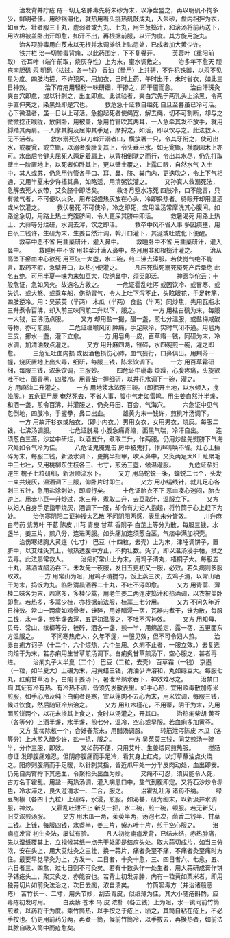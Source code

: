 <!-- { "loadSidebar": true } -->
　　治发背并疔疮 疮一切无名肿毒先将朱砂为末，以净盘盛之，再以明矾不拘多少，鲜明者佳。用砂锅溶化，就热用箸头挑热矾敲成丸，入朱砂，盘内相拌为衣，如豆大。壮者服三十丸，虚弱者或九丸、七丸，用生葱捣汁，和滚汤将前药送下，用浓棉被盖卧出汗即愈，如汗不出，再根据前服，以汗为度。其方旋用旋丸。
　　治各项肿毒用白芨末以无根并水调摊纸上贴患处，已成者加大黄少许。
　　铁井栏 治一切肿毒背痈，以此药围定，下不复舋开。
　　芙蓉叶（重阳前取） 苍耳叶（端午前取，烧灰存性）上为末，蜜水调敷之。
　　治多年不愈天 顽疮南胆矾 汞 明矾（枯过。各一钱） 香油（量用）上共研，不许犯铁器，以汞不见星为度。四肢均搓，不许犯风，用加衣，巳时上药，午时出汗，未时省衣，如此三日神效。
　　治下疳疮用轻粉一味研细，干掺之，即干靥而愈。
　　治白汗斑灸夹白穴即愈，或以针刺之，出血即愈。此试验者，夹白穴先于两乳头上涂黑，令两手直伸夹之，染黑处即是穴也。
　　救危急十证救自缢死 自旦至暮虽已冷可活。心下微温者，虽一日以上可活。急抱起死者使绳宽，解去绳，切不可割断，却与之微微捻正喉咙，放倒卧，用被盖，急用竹管吹其两耳，一人急牵其发不放手，就用脚踏其两肩。一人摩其胸及屈伸其手足，摩捋之，如活，即以饮与之。此法救人，无不活者。
　　救水溺死先以刀斡开溺者口，横放箸一只，令其牙衔之，使可出水，或覆瓮，或立甑，以溺者腹肚复其上，令头垂出水。如无瓮甑，横腹圆木上亦可。水出后令健夫屈死人两足着肩上，以背相倒驮之而行，令出其水尽，仍先打取壁土一阶置地上，以死者仰卧其上，更以壁土覆之，上露口眼，自然水气 入土中，其人或苏，仍急用竹管各于口、耳、鼻、脐、粪门内，更迭吹之，令上下气相通，又用半夏末少许搐其鼻，如略活，用清粥饮灌之。
　　又孙真人救溺死法，急解去死人衣带，艾灸脐中即活矣。
　　救冬月堕水冻死 四肢冷，口不能言，只有微气者，不可便以火灸，用布袋盛热灰放在心头，冷即换热者。待眼开却用温酒或米饮灌之。
　　救伏暑死 不可使冷，冷之即死，宜用温汤常摩洗其心腹间。如路途急切，用路上热土充腹脐间，令人更尿其脐中即活。
　　救暑渴死 用路上热土、大蒜等分烂研，水调去滓，饮之即活。
　　救卒中风不省人事 多因痰壅，用白矾二钱许，生研为末，生姜自然汁调，斡开口灌下，其涎或吐或化下便醒。
　　救卒中恶不省 用韭菜研汁，灌入鼻中。
　　救睡卧中不省 用韭菜研汁，灌入鼻中。
　　救睡卧中不省 用韭菜汁滴入鼻中，冬月用韭和根捣汁灌之。
　　治从高坠下瘀血冲心欲死 用豆豉一大盏，水二碗，煎二沸去滓服。若使觉气绝不能言，取药不暇，急擘开口，以热小便灌之。
　　凡压死缢死溺死魇死产后晕绝 此名五绝。可用半夏一味为末如豆大，吹纳鼻中，须臾即活。
　　神医华佗云：十般危证，急如风火。故选名方救之。
　　一危证霍乱吐泻 或因饮冷、或冒寒、或失饥、或大怒、或乘车船，伤动胃气，令人上吐下泻不止，头眩眼花，手足转筋，四肢逆冷。用：吴茱萸（半两） 木瓜（半两） 食盐（半两）同炒焦，先用瓦瓶水三升煮令百沸，却入前三味同煎二升以下，服之。
　　一方 用枯白矾为末，每服一大钱，百沸汤点服。
　　又方 却用盐一撮，醋一盏，煎七分温服，或盐梅咸酸等物，亦可煎服。
　　二危证缠喉风闭 肿痛，手足厥冷，实时气闭不通。用皂角三皮，挪水一盏，灌下立愈。
　　一方 用皂角一皮，百草霜一钱，同研为末，冷水调，加清油数点灌之。
　　又方 用升麻四两，锉碎，水四碗煎一碗，灌之即愈。
　　三危证吐血内损 或因酒色损伤心肺，血气妄行，口鼻俱出。用荆芥一握，烧灰置地上出火毒，细研，每服三钱，陈米饮调下。
　　一方 用百草霜研细，每服三钱，浓米饮调，三服妙。
　　四危证中砒毒 烦躁，心腹疼痛，头旋欲吐不吐，面青黑，四肢冷。用青盐一握细研，以井花水调下一碗，灌之。
　　一方 用麻油二升灌之。
　　一方 用地浆水浓服三碗。（即掘开土地，以水倾入，搅浊服。）五危证尸厥 奄然死去，不省人事，腹中气走如雷鸣。用生姜自然汁半盏，和酒一盏，煎令百沸，并灌服之，仍灸丹田、百会、气海穴。
　　六危证中见气 忽倒地，四肢冷，手握拳，鼻口出血。
　　雄黄为末一钱许，煎桃叶汤调下。
　　一方 用故汗衫衣或触衣，（即小内衣。）男用女衣，女用男衣，烧灰。每服二钱，七沸汤调服。
　　七危证脱易 小腹急痛肾缩，面黑气喘，冷汗自出。
　　连须葱白三茎，沙盆中研烂，以酒五升，煮取二升，作两服。仍用炒盐先熨脐下气海穴处如令气冷为佳。
　　八危证鬼魇鬼击 房中被鬼打，作声叫唤不省。灶心土捶碎为末，每服二钱，新汲水调下，更挑半指甲，吹入鼻中，又灸两足大KT 趾聚毛中三七壮，又用桃柳东生枝各三、七寸，煎汤三盏，候温灌服。
　　九危证孕妇逆生 槐子七粒研细，新汲顺流水下。
　　又方 用乌蛇蜕一条，蝉蜕二七个，头发一束共烧灰，温酒调下三服，仰卧片时即生。
　　又方 用小绢线针，就儿足心各刺三五针，急用盐涂刺处，即顺行矣。
　　十危证胎衣不下 恶血凑心迷闷，胎衣逆上。用赤小豆一升炒过，水三升，煮取二升，去豆取汁，温服立下。
　　又方 以妇人自身手足指甲烧灰，酒调下一服，却令有力妇人抱起，将竹筒于心上赶下为妙。
　　治伤寒阴阳二证神授太乙散 不问阴阳两感，表里未分皆效。
　　川升麻 白芍药 紫苏叶 干葛 陈皮 川芎 青皮 甘草 香附子 白芷上等分为散，每服三钱，水盏半，姜三片，煎八分，连进两服。如头痛加连须葱白茎，气痞中满加枳壳。
　　治伤寒结胸大黄连（七寸） 巴豆（十四粒，去壳）上为末，津唾调饼子，置脐中，以艾炷灸其上，候热透腹中方止，不拘壮数。灸了，即以温汤浸手帕，拭之去毒。此法屡常救人。
　　治疟好常山上为末，用鸡子清丸，梧桐子大。每服五十丸，温酒或醋汤吞下。未发先一夜服，发日五更初又一服，必效。若久病则多服取效。
　　一方 用常山为咀，用鸡子清搅匀，饭上蒸三次，去鸡子清，以常山晒干为末，捣饭为丸。临卧清晨酒吞二十丸，不吐不泻即愈。
　　又方 用青蒿、薄桂二味各为末，若寒多，多桂少蒿，用老生姜二两连皮捣汁和热酒调，以衣被盖卧即愈。若热多，多蒿少桂，亦根据前法服，桂蒿三七分用。
　　又方 不问久年近日神效。常山一两瘦如鸡骨者，锉碎，用好醋浸一宿，瓦器内煮干，锉为散，每服二钱，水一盏，煎半盏去滓，五更初温服之，不吐不泻神效。
　　又方 用知母、贝母、常山、槟榔等分，锉碎，酒各一盏，煎一半，用绵盖定，露一宿，五更面东方温服之。
　　不问寒热疟人，久年不瘥，一服见效，但不可令妇人煎。
　　治赤白痢方诃子（十二个，六个煨热，六个生用。久痢不止者，一服立效。）去复选肉焙干为末，若赤痢用生甘草煎汤调下。白痢炙甘草煎汤下，空心服之，甚者再进。
　　治痢丸子大半夏（二个） 巴豆（二粒，去壳） 百草霜（一钱） 京墨（一粒，如半夏大）上碾为末，用黄蜡三钱，清油少许溶和，丸如绿豆大。每服七丸，红痢甘草汤下，白痢干姜汤下，暑泄冷熟水吞下，神效难尽之。
　　治禁口痢 其证有冷有热、有冷热不调，皆须先发散表里。如手心热，宜用败毒散加陈米煎服，如手心冷及纯下白痢者是寒，宜以莲肉不去心为末，用米饮调，每服三钱，候进饮食，然后随证冷热治之。
　　又方 用红木槿花，不用蒂，阴干为末，先用面煎饼两个，以花末掺其上食之，食时以汤灌之，开其口。
　　治热痢柴胡 黄芩（各等分）上酒半盏，水半盏，煎七分，温冷，空心或早服。若血痢多加黄芩。
　　又方 盐梅除核一个，合好春茶末，用醋汤调服。
　　转筋泄泻陈皮 木瓜（各等分）上水煎入醋少许，盐一捻，服之。
　　一方 吴茱萸三钱，同艾煎汤一碗半，分作三服，即效。
　　又如药不便，只用艾叶、生姜煨同煎热服。
　　搅肠痧证 发即腹痛难忍，但阴痧腹痛而手足冷，看其身上红点，以灯草蘸油点火烧之。阳痧则腹痛而手足暖，以针刺其指，皆近爪甲处一分半皮肉动处，血出即安。仍先自两臂捋下其恶血，令聚指头出血为妙。
　　又痛不可忍，须臾能令人死，古方名干霍乱。用盐一两热汤调，灌入病患口中，盐气到腹即定。又将石沙炒令赤色，冷水淬之，良久澄清水一、二合，服之。
　　治霍乱吐泻 诸药不纳。
　　绿豆胡椒（各四十九粒）上研碎，水浸，煎服。如渴甚，研为细末，以新汲井水调服，神效。
　　又霍乱吐泄不止 新艾一把，水二碗，煎一碗，顿服。若无新艾，旧艾浓煎汤服。
　　又方 用木瓜一两，茱萸半两，汤泡七次，茴香二钱半、甘草二钱。上锉，每服四钱，水盏半，姜三片，紫苏叶十片，煎干空心服之。
　　治痈疽发背 初生灸法，屡试有验。
　　凡人初觉痈疽发背，已结未结，赤热肿痛，先以湿纸覆其上，立视候其纸一点先干处即是结疽头处。取大蒜切成片，如当三分浓，安在头上，用大艾炷灸之三壮，换一蒜片，痛者灸至不痛，不痛者灸至痛时方住。最要早觉早灸为上，方发一、二日者，十灸十愈，三、四日者六、七愈，五、六日者三、四愈，过七日则不可灸矣。若有十数头作一处生者，用大蒜研成膏作饼子铺疮头上，聚艾灸之，亦能安也。若背上初发赤肿，内有一粒黄如栗米者，即用独蒜切片如前灸法治之，次日去痂，浓自溃矣。
　　竹筒吸毒方（并治诸般恶疮） 苦竹长一、二寸，用头节妙，刮去青皮，似纸薄为佳，其大小随疮斟酌，应毒疮初发时用。
　　白蒺藜 苍术 乌 皮 浓朴（各五钱）上为咀，水一铫同前竹筒煎煮，以药将干为度。乘竹筒热，以手按之于疮上，顷之，其筒自粘在疮上，不必手按也。仍更用前药分两，再煮一筒，候前竹筒冷，以手拔去，再换热者，如前法其脓自吸入筒中而疮愈矣。
